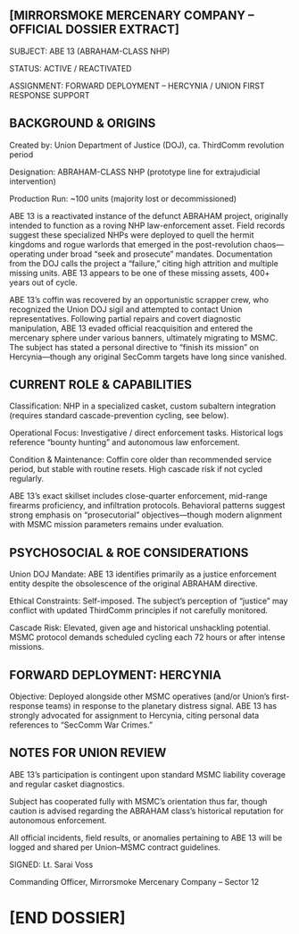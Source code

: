 ## [MIRRORSMOKE MERCENARY COMPANY – OFFICIAL DOSSIER EXTRACT]

SUBJECT: ABE 13 (ABRAHAM-CLASS NHP)

STATUS: ACTIVE / REACTIVATED

ASSIGNMENT: FORWARD DEPLOYMENT – HERCYNIA / UNION FIRST RESPONSE SUPPORT

## BACKGROUND & ORIGINS

Created by: Union Department of Justice (DOJ), ca. ThirdComm revolution period

Designation: ABRAHAM-CLASS NHP (prototype line for extrajudicial intervention)

Production Run: ~100 units (majority lost or decommissioned)

ABE 13 is a reactivated instance of the defunct ABRAHAM project, originally intended to function as a roving NHP law-enforcement asset. Field records suggest these specialized NHPs were deployed to quell the hermit kingdoms and rogue warlords that emerged in the post-revolution chaos—operating under broad “seek and prosecute” mandates. Documentation from the DOJ calls the project a “failure,” citing high attrition and multiple missing units. ABE 13 appears to be one of these missing assets, 400+ years out of cycle.

ABE 13’s coffin was recovered by an opportunistic scrapper crew, who recognized the Union DOJ sigil and attempted to contact Union representatives. Following partial repairs and covert diagnostic manipulation, ABE 13 evaded official reacquisition and entered the mercenary sphere under various banners, ultimately migrating to MSMC. The subject has stated a personal directive to “finish its mission” on Hercynia—though any original SecComm targets have long since vanished.

## CURRENT ROLE & CAPABILITIES

Classification: NHP in a specialized casket, custom subaltern integration (requires standard cascade-prevention cycling, see below).

Operational Focus: Investigative / direct enforcement tasks. Historical logs reference “bounty hunting” and autonomous law enforcement.

Condition & Maintenance: Coffin core older than recommended service period, but stable with routine resets. High cascade risk if not cycled regularly.

ABE 13’s exact skillset includes close-quarter enforcement, mid-range firearms proficiency, and infiltration protocols. Behavioral patterns suggest strong emphasis on “prosecutorial” objectives—though modern alignment with MSMC mission parameters remains under evaluation.

## PSYCHOSOCIAL & ROE CONSIDERATIONS

Union DOJ Mandate: ABE 13 identifies primarily as a justice enforcement entity despite the obsolescence of the original ABRAHAM directive.

Ethical Constraints: Self-imposed. The subject’s perception of “justice” may conflict with updated ThirdComm principles if not carefully monitored.

Cascade Risk: Elevated, given age and historical unshackling potential. MSMC protocol demands scheduled cycling each 72 hours or after intense missions.

## FORWARD DEPLOYMENT: HERCYNIA

Objective: Deployed alongside other MSMC operatives (and/or Union’s first-response teams) in response to the planetary distress signal. ABE 13 has strongly advocated for assignment to Hercynia, citing personal data references to “SecComm War Crimes.”

## NOTES FOR UNION REVIEW

ABE 13’s participation is contingent upon standard MSMC liability coverage and regular casket diagnostics.

Subject has cooperated fully with MSMC’s orientation thus far, though caution is advised regarding the ABRAHAM class’s historical reputation for autonomous enforcement.

All official incidents, field results, or anomalies pertaining to ABE 13 will be logged and shared per Union–MSMC contract guidelines.

SIGNED:
Lt. Sarai Voss

Commanding Officer, Mirrorsmoke Mercenary Company – Sector 12

# [END DOSSIER]

